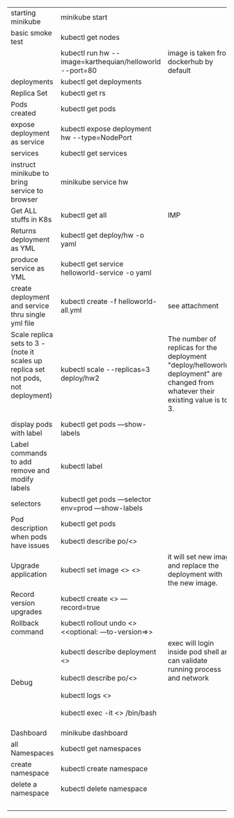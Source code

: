 |                                                                                                |                                                                                                                                                          |                                                                                                                                  |
| ---------------------------------------------------------------------------------------------- | -------------------------------------------------------------------------------------------------------------------------------------------------------- | -------------------------------------------------------------------------------------------------------------------------------- |
| starting minikube                                                                              | minikube start                                                                                                                                           |                                                                                                                                  |
| basic smoke test                                                                               | kubectl get nodes                                                                                                                                        | <br>                                                                                                                             |
| <br>                                                                                           | kubectl run hw --image=karthequian/helloworld --port=80                                                                                                  | image is taken from dockerhub by default                                                                                         |
| deployments                                                                                    | kubectl get deployments                                                                                                                                  | <br>                                                                                                                             |
| Replica Set                                                                                    | kubectl get rs                                                                                                                                           | <br>                                                                                                                             |
| Pods created                                                                                   | kubectl get pods                                                                                                                                         | <br>                                                                                                                             |
| expose deployment as service                                                                   | kubectl expose deployment hw --type=NodePort                                                                                                             | <br>                                                                                                                             |
| services                                                                                       | kubectl get services                                                                                                                                     | <br>                                                                                                                             |
| instruct minikube to bring service to browser                                                  | minikube service hw                                                                                                                                      | <br>                                                                                                                             |
| Get ALL stuffs in K8s                                                                          | kubectl get all                                                                                                                                          | IMP                                                                                                                              |
| Returns deployment as YML                                                                      | kubectl get deploy/hw -o yaml                                                                                                                            | <br>                                                                                                                             |
| produce service as YML                                                                         | kubectl get service helloworld-service -o yaml                                                                                                           | <br>                                                                                                                             |
| create deployment and service thru single yml file                                             | kubectl create -f helloworld-all.yml                                                                                                                     | see attachment                                                                                                                   |
| Scale replica sets to 3 - (note it scales up replica set not pods, not deployment)<br><br><br> | kubectl scale --replicas=3 deploy/hw2                                                                                                                    | The number of replicas for the deployment "deploy/helloworld-deployment" are changed from whatever their existing value is to 3. |
| display pods with label                                                                        | kubectl get pods —show-labels                                                                                                                            | <br>                                                                                                                             |
| Label commands to add remove and modify labels                                                 | kubectl label <options>                                                                                                                                  | <br>                                                                                                                             |
| selectors                                                                                      | kubectl get pods —selector env=prod —show-labels                                                                                                         | <br>                                                                                                                             |
| Pod description when pods have issues                                                          | kubectl get pods<br><br>kubectl describe po/<<podname>>                                                                                                  | <br>                                                                                                                             |
| Upgrade application                                                                            | kubectl set image <<deployment>> <<image>>                                                                                                               | it will set new image and replace the deployment with the new image.                                                             |
| Record version upgrades                                                                        | kubectl create <<options>> —record=true                                                                                                                  | <br>                                                                                                                             |
| Rollback command                                                                               | kubectl rollout undo <<deployment>> <<optional: —to-version=>>                                                                                           | <br>                                                                                                                             |
| Debug                                                                                          | kubectl describe deployment <<depname>><br><br>kubectl describe po/<<pod>><br><br>kubectl logs <<podname>><br><br>kubectl exec -it <<podname>> /bin/bash | exec will login inside pod shell and can validate running process and network<br><br><br><br><br><br>                            |
| Dashboard                                                                                      | minikube dashboard                                                                                                                                       | <br>                                                                                                                             |
| all Namespaces                                                                                 | kubectl get namespaces                                                                                                                                   | <br>                                                                                                                             |
| create namespace                                                                               | kubectl create namespace                                                                                                                                 | <br>                                                                                                                             |
| delete a namespace                                                                             | kubectl delete namespace                                                                                                                                 | <br>                                                                                                                             |
| <br>                                                                                           | <br>                                                                                                                                                     | <br>                                                                                                                             |
